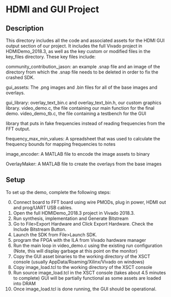 HDMI and GUI Project
====================

Description
-----------

This directory includes all the code and associated assets for the HDMI GUI output section of our project. It includes the full Vivado project in HDMIDemo_2018.3, as well as the key custom or modified files in the key_files directory. These key files include:

community_contribution_jason: an example .snap file and an image of the directory from which the .snap file needs to be deleted in order to fix the crashed SDK.

gui_assets: The .png images and .bin files for all of the base images and overlays.

gui_library: overlay_text_bin.c and overlay_text_bin.h, our custom graphics library. video_demo.c, the file containing our main function for the final demo. video_demo_tb.c, the file containing a testbench for the GUI 

library that puts in fake frequencies instead of reading frequencies from the FFT output.

frequency_max_min_values: A spreadsheet that was used to calculate the frequency bounds for mapping frequencies to notes

image_encoder: A MATLAB file to encode the image assets to binary

OverlayMaker: A MATLAB file to create the overlays from the base images


Setup
-----------
To set up the demo, complete the following steps:

0. Connect board to FFT board using wire PMODs, plug in power, HDMI out and prog/UART USB cables. 
1. Open the full HDMIDemo_2018.3 project in Vivado 2018.3.
2. Run synthesis, implementation and Generate Bitstream
3. Go to File>Export Hardware and Click Export Hardware. Check the Include Bitstream Button.
4. Launch the SDK from File>Launch SDK.
5. program the FPGA with the ILA from Vivado hardware manager
6. Run the main loop in video_demo.c using the existing run configuration (Note, this will display garbage at this point on the monitor)
7. Copy the GUI asset binaries to the working directory of the XSCT console (usually AppData/Roaming/Xilinx/Vivado on windows)
8. Copy image_load.tcl to the working directory of the XSCT console
9. Run source image_load.tcl in the XSCT console (takes about 4.5 minutes to complete) GUI will be partially functional as some assets are loaded into DRAM
10. Once image_load.tcl is done running, the GUI should be operational. 

